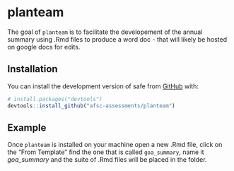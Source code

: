 <!-- README.md is generated from README.Rmd. Please edit that file -->

# planteam

<!-- badges: start -->
<!-- badges: end -->

The goal of `planteam` is to facilitate the developement of the annual summary using .Rmd files to
produce a word doc - that will likely be hosted on google docs for edits.

## Installation

You can install the development version of safe from
[GitHub](https://github.com/) with:

``` r
# install.packages("devtools")
devtools::install_github("afsc-assessments/planteam")
```

## Example

Once `planteam` is installed on your machine open a new .Rmd file, click on
the “From Template” find the one that is called `goa_summary`, name it *goa_summary* 
and the suite of .Rmd files will be placed in the folder. 
